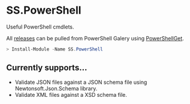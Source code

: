 # SS.PowerShell
Useful PowerShell cmdlets.

All [releases](https://www.powershellgallery.com/packages/SS.PowerShell/) can be pulled from PowerShell Galery using [PowerShellGet](https://www.powershellgallery.com/).
```PowerShell
> Install-Module -Name SS.PowerShell 
```

## Currently supports... 
* Validate JSON files against a JSON schema file using Newtonsoft.Json.Schema library. 
* Validate XML files against a XSD schema file.
